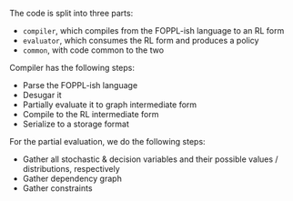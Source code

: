 The code is split into three parts:

- `compiler`, which compiles from the FOPPL-ish language to an RL form
- `evaluator`, which consumes the RL form and produces a policy
- `common`, with code common to the two

Compiler has the following steps:

- Parse the FOPPL-ish language
- Desugar it
- Partially evaluate it to graph intermediate form
- Compile to the RL intermediate form
- Serialize to a storage format


For the partial evaluation, we do the following steps:

- Gather all stochastic & decision variables and their possible values / distributions, respectively
- Gather dependency graph
- Gather constraints
